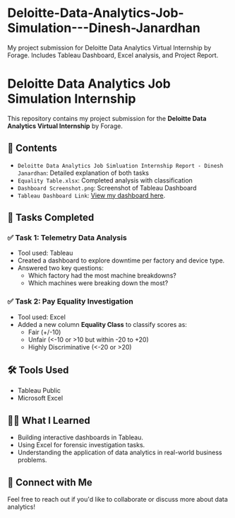 # Deloitte-Data-Analytics-Job-Simulation---Dinesh-Janardhan
My project submission for Deloitte Data Analytics Virtual Internship by Forage. Includes Tableau Dashboard, Excel analysis, and Project Report.

# Deloitte Data Analytics Job Simulation Internship

This repository contains my project submission for the **Deloitte Data Analytics Virtual Internship** by Forage.

## 📂 Contents

- `Deloitte Data Analytics Job Simluation Internship Report - Dinesh Janardhan`: Detailed explanation of both tasks
- `Equality Table.xlsx`: Completed analysis with classification
- `Dashboard Screenshot.png`: Screenshot of Tableau Dashboard
- `Tableau Dashboard Link`: [View my dashboard here](https://public.tableau.com/views/Dashboardtoexploretheclientstelemetrydata-DeloitteProject/Dashboard1?:language=en-GB&:sid=&:redirect=auth&:display_count=n&:origin=viz_share_link).

## 📌 Tasks Completed

### ✅ Task 1: Telemetry Data Analysis
- Tool used: Tableau
- Created a dashboard to explore downtime per factory and device type.
- Answered two key questions:
  - Which factory had the most machine breakdowns?
  - Which machines were breaking down the most?

### ✅ Task 2: Pay Equality Investigation
- Tool used: Excel
- Added a new column **Equality Class** to classify scores as:
  - Fair (+/-10)
  - Unfair (<-10 or >10 but within -20 to +20)
  - Highly Discriminative (<-20 or >20)

## 🛠️ Tools Used
- Tableau Public
- Microsoft Excel

## 👨‍💻 What I Learned
- Building interactive dashboards in Tableau.
- Using Excel for forensic investigation tasks.
- Understanding the application of data analytics in real-world business problems.

## 📧 Connect with Me
Feel free to reach out if you'd like to collaborate or discuss more about data analytics!

